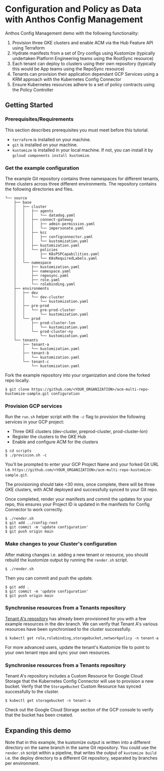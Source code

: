# Configuration and Policy as Data with Anthos Config Management

Anthos Config Management demo with the following functionality:

1. Provision three GKE clusters and enable ACM via the Hub Feature API using Terraform
2. Hydrate manifests from a set of Dry configs using Kustomize (typically undertaken Platform Engineering teams using the RootSync resource)
3. Each tenant can deploy to clusters using their own repository (typically this would be App teams using the RepoSync resource)
4. Tenants can provision their application dependant GCP Services using a KRM approach with the Kubernetes Config Connector
5. Ensure Kubernetes resources adhere to a set of policy contracts using the Policy Controller

## Getting Started

### Prerequisites/Requirements
This section describes prerequisites you must meet before this tutorial.
- `terraform` is installed on your machine.
- `git` is installed on your machine.
- `kustomize` is installed in your local machine. If not, you can install it by `gcloud components install kustomize`.

### Get the example configuration
The example Git repository contains three namespaces for different tenants, three clusters across three different environments. The repository contains the following directories and files.
```
└── source
    ├── base
    │   ├── cluster
    │   │   ├── agents
    │   │   │   └── datadog.yaml
    │   │   ├── connect-gateway
    │   │   │   ├── admin-permission.yaml
    │   │   │   └── impersonate.yaml
    │   │   ├── kcc
    │   │   │   ├── configconnector.yaml
    │   │   │   └── kustomization.yaml
    │   │   ├── kustomization.yaml
    │   │   └── policies
    │   │       ├── K8sPSPCapabilities.yaml
    │   │       └── K8sRequiredLabels.yaml
    │   └── namespace
    │       ├── kustomization.yaml
    │       ├── namespace.yaml
    │       ├── reposync.yaml
    │       ├── role.yaml
    │       └── rolebinding.yaml
    ├── environments
    │   ├── dev
    │   │   └── dev-cluster
    │   │       └── kustomization.yaml
    │   ├── pre-prod
    │   │   └── pre-prod-cluster
    │   │       └── kustomization.yaml
    │   └── prod
    │       ├── prod-cluster-lon
    │       │   └── kustomization.yaml
    │       └── prod-cluster-ny
    │           └── kustomization.yaml
    └── tenants
        ├── tenant-a
        │   └── kustomization.yaml
        ├── tenant-b
        │   └── kustomization.yaml
        └── tenant-c
            └── kustomization.yaml
```

Fork the example repository into your organization and clone the forked repo locally.

```
$ git clone https://github.com/<YOUR_ORGANIZATION>/acm-multi-repo-kustomize-sample.git configuration
```

### Provision GCP services

Run the `run.sh` helper script with the `-c` flag to provision the following services in your GCP project:
- Three GKE clusters (dev-cluster, preprod-cluster, prod-cluster-lon)
- Register the clusters to the GKE Hub
- Enable and configure ACM for the clusters

```
$ cd scripts
$ ./provision.sh -c
```

You'll be prompted to enter your GCP Project Name and your forked Git URL i.e. `https://github.com/<YOUR_ORGANIZATION>/acm-multi-repo-kustomize-sample.git`.

The provisioning should take <30 mins, once complete, there will be three GKE clusters, with ACM deployed and successfully synced to your Git repo.

Once completed, render your manifests and commit the updates for your repo, this ensures your Project ID is updated in the manifests for Config Connector to work correctly. 

```
$ ./render.sh
$ git add ../config-root
$ git commit -m 'update configuration'
$ git push origin main
```

### Make changes to your Cluster's configuration

After making changes i.e. adding a new tenant or resource, you should rebuild the kustomize output by running the `render.sh` script.
```
$ ./render.sh
```

Then you can commit and push the update.

```
$ git add .
$ git commit -m 'update configuration'
$ git push origin main
```

### Synchronise resources from a Tenants repository

[Tenant A's repository](https://github.com/ejmadkins/acm-multi-repo-tenant-a) has already been provisioned for you with a few example resources in the dev branch.  We can verify that Tenant A's various resources have been synchronised to the cluster successfully.

```
$ kubectl get role,rolebinding,storagebucket,networkpolicy -n tenant-a
```

For more advanced users, update the tenant's Kustomize file to point to your own tenant repo and sync your own resources.

### Synchronise resources from a Tenants repository

Tenant A's repository includes a Custom Resource for Google Cloud Storage that the Kubernetes Config Connector will use to provision a new bucket.  Verify that the `StorageBucket` Custom Resource has synced successfully to the cluster.

```
$ kubectl get storagebucket -n tenant-a
```

Check out the Google Cloud Storage section of the GCP console to verify that the bucket has been created.

## Expanding this demo

Note that in this example, the kustomize output is written into a different directory on the same branch in the same Git repository. You could use the `render.sh` script within a pipeline, that writes the output of `kustomize build` i.e. the deploy directory to a different Git repository, separated by branches per environment.
